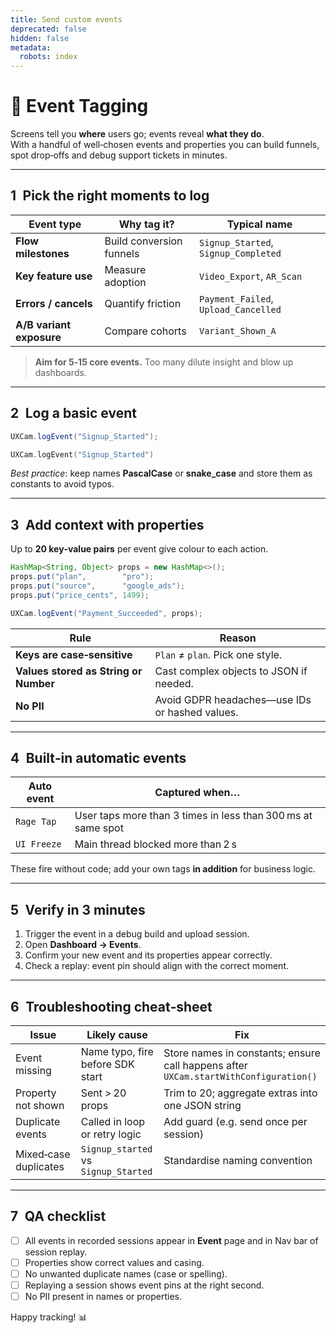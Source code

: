 ```yaml
---
title: Send custom events
deprecated: false
hidden: false
metadata:
  robots: index
---
```

# 🎯 Event Tagging

Screens tell you **where** users go; events reveal **what they do**.  
With a handful of well‑chosen events and properties you can build funnels, spot drop‑offs and debug support tickets in minutes.

---

## 1 Pick the right moments to log

| Event type | Why tag it? | Typical name |
|------------|-------------|--------------|
| **Flow milestones** | Build conversion funnels | `Signup_Started`, `Signup_Completed` |
| **Key feature use** | Measure adoption | `Video_Export`, `AR_Scan` |
| **Errors / cancels** | Quantify friction | `Payment_Failed`, `Upload_Cancelled` |
| **A/B variant exposure** | Compare cohorts | `Variant_Shown_A` |

> **Aim for 5‑15 core events.** Too many dilute insight and blow up dashboards.

---

## 2 Log a basic event
```java
UXCam.logEvent("Signup_Started");
```
```kotlin
UXCam.logEvent("Signup_Started")
```
*Best practice*: keep names **PascalCase** or **snake_case** and store them as constants to avoid typos.

---

## 3 Add context with properties

Up to **20 key‑value pairs** per event give colour to each action.
```java
HashMap<String, Object> props = new HashMap<>();
props.put("plan",        "pro");
props.put("source",      "google_ads");
props.put("price_cents", 1499);

UXCam.logEvent("Payment_Succeeded", props);
```

| Rule | Reason |
|------|--------|
| **Keys are case‑sensitive** | `Plan` ≠ `plan`. Pick one style. |
| **Values stored as String or Number** | Cast complex objects to JSON if needed. |
| **No PII** | Avoid GDPR headaches—use IDs or hashed values. |

---

## 4 Built‑in automatic events

| Auto event | Captured when… |
|------------|----------------|
| `Rage Tap` | User taps more than 3 times in less than 300 ms at same spot |
| `UI Freeze` | Main thread blocked more than 2 s |

These fire without code; add your own tags **in addition** for business logic.

---

## 5 Verify in 3 minutes

1. Trigger the event in a debug build and upload session.  
2. Open **Dashboard → Events**.  
3. Confirm your new event and its properties appear correctly.  
4. Check a replay: event pin should align with the correct moment.

---

## 6 Troubleshooting cheat‑sheet

| Issue | Likely cause | Fix |
|-------|--------------|-----|
| Event missing | Name typo, fire before SDK start | Store names in constants; ensure call happens after `UXCam.startWithConfiguration()` |
| Property not shown | Sent > 20 props | Trim to 20; aggregate extras into one JSON string |
| Duplicate events | Called in loop or retry logic | Add guard (e.g. send once per session) |
| Mixed‑case duplicates | `Signup_started` vs `Signup_Started` | Standardise naming convention |

---

## 7 QA checklist

- [ ] All events in recorded sessions appear in **Event** page and in Nav bar of session replay.
- [ ] Properties show correct values and casing.  
- [ ] No unwanted duplicate names (case or spelling).  
- [ ] Replaying a session shows event pins at the right second.  
- [ ] No PII present in names or properties.

Happy tracking! 📊